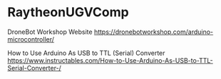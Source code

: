 # RaytheonUGVComp
DroneBot Workshop Website
https://dronebotworkshop.com/arduino-microcontroller/

How to Use Arduino As USB to TTL (Serial) Converter
https://www.instructables.com/How-to-Use-Arduino-As-USB-to-TTL-Serial-Converter-/
